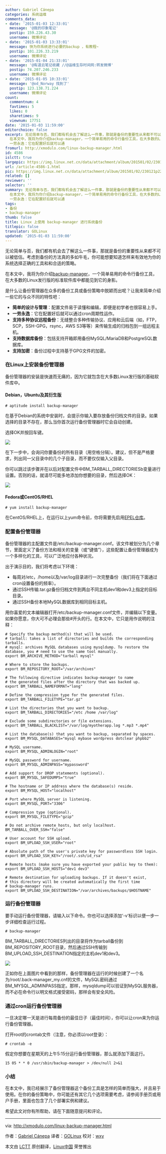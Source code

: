```yaml
---
author: Gabriel Cánepa
categories: 系统运维
comments_data:
- date: '2015-01-03 12:33:01'
  message: '@我的印象笔记'
  postip: 159.226.43.30
  username: 微博评论
- date: '2015-01-03 13:33:01'
  message: 快为你系统进行必要的backup ，有教程~
  postip: 101.226.33.219
  username: 微博评论
- date: '2015-01-04 21:33:01'
  message: '@有道云笔记收藏 //@运维生存时间网:转发微博'
  postip: 74.207.246.233
  username: 微博评论
- date: '2015-01-05 10:33:01'
  message: '@od_Norway 找到了'
  postip: 123.138.71.224
  username: 微博评论
count:
  commentnum: 4
  favtimes: 5
  likes: 0
  sharetimes: 9
  viewnum: 17751
date: '2015-01-03 11:59:00'
editorchoice: false
excerpt: 无论简单与否，我们都有机会去了解这么一件事，那就是备份的重要性从来都不可以被低估。考虑到备份的方法真的多如牛毛，你可能想要知道怎样来有效地为你的系统选择正确的工具和和合适的策略。
  在本文中，我将为你介绍backup-manager，一个简单易用的命令行备份工具，在大多数的Linux发行版的标准软件库中都能见到它的身影。 是什么让备份管理器在众多的备份工具或备份策略中脱颖而出呢？让我来简单介绍一些它的与众不同的特性吧：  简单的设计与管理：配置文件易于读懂和编辑，即便是初学者也很容易上手。
  一劳永逸：它在配置好后就可以通
fromurl: http://xmodulo.com/linux-backup-manager.html
id: 4586
islctt: true
largepic: https://img.linux.net.cn/data/attachment/album/201501/02/230121p22mo6yoy0t5dd51.jpg
url: /article-4586-1.html
pic: https://img.linux.net.cn/data/attachment/album/201501/02/230121p22mo6yoy0t5dd51.jpg.thumb.jpg
related: []
reviewer: ''
selector: ''
summary: 无论简单与否，我们都有机会去了解这么一件事，那就是备份的重要性从来都不可以被低估。考虑到备份的方法真的多如牛毛，你可能想要知道怎样来有效地为你的系统选择正确的工具和和合适的策略。
  在本文中，我将为你介绍backup-manager，一个简单易用的命令行备份工具，在大多数的Linux发行版的标准软件库中都能见到它的身影。 是什么让备份管理器在众多的备份工具或备份策略中脱颖而出呢？让我来简单介绍一些它的与众不同的特性吧：  简单的设计与管理：配置文件易于读懂和编辑，即便是初学者也很容易上手。
  一劳永逸：它在配置好后就可以通
tags:
- 备份
- backup-manager
thumb: false
title: Linux 上使用 backup-manager 进行系统备份
titlepic: false
translator: GOLinux
updated: '2015-01-03 11:59:00'
---
```


无论简单与否，我们都有机会去了解这么一件事，那就是备份的重要性从来都不可以被低估。考虑到备份的方法真的多如牛毛，你可能想要知道怎样来有效地为你的系统选择正确的工具和和合适的策略。


在本文中，我将为你介绍[backup-manager](https://github.com/sukria/Backup-Manager)，一个简单易用的命令行备份工具，在大多数的Linux发行版的标准软件库中都能见到它的身影。


是什么让备份管理器在众多的备份工具或备份策略中脱颖而出呢？让我来简单介绍一些它的与众不同的特性吧：


* **简单的设计与管理**：配置文件易于读懂和编辑，即便是初学者也很容易上手。
* **一劳永逸**：它在配置好后就可以通过cron周期性运作。
* **支持多种协议远程备份**：无缝整合多种传输协议、应用和云后端（如，FTP，SCP，SSH-GPG，rsync，AWS S3等等）来传输生成的归档包到一组远程主机。
* **支持数据库备份**：包括支持开箱即用备份MySQL/MariaDB和PostgreSQL数据库。
* **支持加密**：备份过程中支持基于GPG文件的加密。


### 在Linux上安装备份管理器


备份管理器的安装是快速而无痛的，因为它就包含在大多数Linux发行版的基础软件库中。


#### Debian，Ubuntu及其衍生版



```
# aptitude install backup-manager 

```

在基于Debian的系统中安装时，会提示你输入要存放备份归档文件的目录。如果选择的目录不存在，那么当你首次运行备份管理器时它会自动创建。


选择OK并按回车键。


![](/data/attachment/album/201501/02/230121p22mo6yoy0t5dd51.jpg)


在下一步中，会询问你要备份的所有目录（用空格分隔）。建议，但不是严格要求，列出同一父目录中的几个子目录，而不要仅仅输入父目录。


你可以跳过该步骤并在以后对配置文件中BM\_TARBALL\_DIRECTORIESb变量进行设置。否则的话，就请尽可能多地添加你想要的目录，然后选择OK：


![](/data/attachment/album/201501/02/230123jnpc839t5ngnxg0e.jpg)


#### Fedora或CentOS/RHEL



```
# yum install backup-manager 

```

在CentOS/RHEL上，在运行以上yum命令前，你将需要先启用[EPEL仓库](http://xmodulo.com/how-to-set-up-epel-repository-on-centos.html)。


### 配置备份管理器


备份管理器的主配置文件是/etc/backup-manager.conf。该文件被划分为几个章节，里面定义了备份方法和相关的变量（或“键值”），这些配置让备份管理器成为一个多样化的工具，可以广泛地应付各种状况。


出于演示目的，我们将考虑以下环境：


* 每周对/etc，/home以及/var/log目录进行一次完整备份（我们将在下面通过cron设置备份的频率）。
* 通过SSH传输.tar.gz备份归档文件到两台不同主机dev1和dev3上指定的目标目录。
* 通过SSH备份本地MySQL数据库到相同目标主机。


用你喜爱的文本编辑器打开/etc/backup-manager.conf文件，并编辑以下变量。如果你愿意，你大可不必理会那些#开头的行。在本文中，它只是用作说明的注释：



```
# Specify the backup method(s) that will be used.
# tarball: takes a list of directories and builds the corresponding tarballs.
# mysql: archives MySQL databases using mysqldump. To restore the database, you # need to use the same tool manually.
export BM_ARCHIVE_METHOD="tarball mysql"

# Where to store the backups.
export BM_REPOSITORY_ROOT="/var/archives"

# The following directive indicates backup-manager to name 
# the generated files after the directory that was backed up.
export BM_TARBALL_NAMEFORMAT="long"

# Define the compression type for the generated files.
export BM_TARBALL_FILETYPE="tar.gz"

# List the directories that you want to backup.
export BM_TARBALL_DIRECTORIES="/etc /home /var/log"

# Exclude some subdirectories or file extensions.
export BM_TARBALL_BLACKLIST="/var/log/myotherapp.log *.mp3 *.mp4"

# List the database(s) that you want to backup, separated by spaces.
export BM_MYSQL_DATABASES="mysql mybase wordpress dotclear phpbb2"

# MySQL username.
export BM_MYSQL_ADMINLOGIN="root"

# MySQL password for username.
export BM_MYSQL_ADMINPASS="mypassword"

# Add support for DROP statements (optional).
export BM_MYSQL_SAFEDUMPS="true"

# The hostname or IP address where the database(s) reside.
export BM_MYSQL_HOST="localhost"

# Port where MySQL server is listening.
export BM_MYSQL_PORT="3306"

# Compression type (optional).
export BM_MYSQL_FILETYPE="gzip"

# Do not archive remote hosts, but only localhost.
BM_TARBALL_OVER_SSH="false"

# User account for SSH upload.
export BM_UPLOAD_SSH_USER="root"

# Absolute path of the user's private key for passwordless SSH login.
export BM_UPLOAD_SSH_KEY="/root/.ssh/id_rsa"

# Remote hosts (make sure you have exported your public key to them):
export BM_UPLOAD_SSH_HOSTS="dev1 dev3"

# Remote destination for uploading backups. If it doesn't exist, 
# this directory will be created automatically the first time
# backup-manager runs.
export BM_UPLOAD_SSH_DESTINATION="/var/archives/backups/$HOSTNAME"

```

### 运行备份管理器


要手动运行备份管理器，请输入以下命令。你也可以选择添加‘-v’标识以便一步一步详细检查运行过程。



```
# backup-manager 

```

BM\_TARBALL\_DIRECTORIES列出的目录将作为tarball备份到BM\_REPOSITORY\_ROOT目录，然后通过SSH传输到BM\_UPLOAD\_SSH\_DESTINATION指定的主机dev1和dev3。


![](/data/attachment/album/201501/02/230127xrrat0kkfb8ytyy0.jpg)


正如你在上面图片中看到的那样，备份管理器在运行的时候创建了一个名为/root/.back-manager\_my.cnf的文件，MySQL密码通过BM\_MYSQL\_ADMINPASS指定。那样，mysqldump可以验证到MySQL服务器，而不必在命令行以明文格式接受密码，那样会有安全风险。


### 通过cron运行备份管理器


一旦决定哪一天是进行每周备份的最佳日子（最佳时间），你可以让cron来为你运行备份管理器。


打开root的crontab文件（注意，你必须以root登录）：



```
# crontab -e 

```

假定你想要在星期天的上午5:15分运行备份管理器，那么就添加下面这行。



```
15 05 * * 0 /usr/sbin/backup-manager > /dev/null 2>&1

```

### 小结


在本文中，我已经展示了备份管理器这个备份工具是怎样的简单而强大，并且易于使用。在你的备份策略中，你可能还有其它几个选项需要考虑，请参阅手册页或用户手册，里面也包含了几个部署实例和建议。


希望此文对你有所帮助，请在下面随意提问和评论。




---


via: <http://xmodulo.com/linux-backup-manager.html>


作者：[Gabriel Cánepa](http://xmodulo.com/author/gabriel) 译者：[GOLinux](https://github.com/GOLinux) 校对：[wxy](https://github.com/wxy)


本文由 [LCTT](https://github.com/LCTT/TranslateProject) 原创翻译，[Linux中国](http://linux.cn/) 荣誉推出
